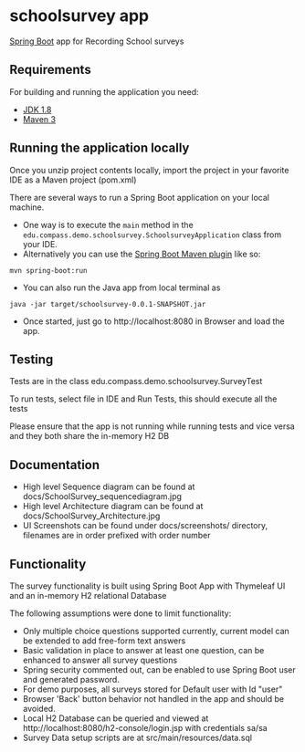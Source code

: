 # schoolsurvey app

[Spring Boot](http://projects.spring.io/spring-boot/) app for Recording School surveys

## Requirements

For building and running the application you need:

- [JDK 1.8](http://www.oracle.com/technetwork/java/javase/downloads/jdk8-downloads-2133151.html)
- [Maven 3](https://maven.apache.org)

## Running the application locally
Once you unzip project contents locally, import the project in your favorite IDE as a Maven project (pom.xml)

There are several ways to run a Spring Boot application on your local machine. 
* One way is to execute the `main` method in the `edu.compass.demo.schoolsurvey.SchoolsurveyApplication` class from your IDE.
* Alternatively you can use the [Spring Boot Maven plugin](https://docs.spring.io/spring-boot/docs/current/reference/html/build-tool-plugins-maven-plugin.html) like so:

```shell
mvn spring-boot:run
```
* You can also run the Java app from local terminal as
```shell
java -jar target/schoolsurvey-0.0.1-SNAPSHOT.jar
```
* Once started, just go to http://localhost:8080 in Browser and load the app. 

## Testing
Tests are in the class edu.compass.demo.schoolsurvey.SurveyTest

To run tests, select file in IDE and Run Tests, this should execute all the tests

Please ensure that the app is not running while running tests and vice versa and they both share the in-memory H2 DB

## Documentation
* High level Sequence diagram can be found at docs/SchoolSurvey_sequencediagram.jpg
* High level Architecture diagram can be found at docs/SchoolSurvey_Architecture.jpg
* UI Screenshots can be found under docs/screenshots/ directory, filenames are in order prefixed with order number

## Functionality
The survey functionality is built using Spring Boot App with Thymeleaf UI and an in-memory H2 relational Database

The following assumptions were done to limit functionality:
* Only multiple choice questions supported currently, current model can be extended to add free-form text answers
* Basic validation in place to answer at least one question, can be enhanced to answer all survey questions
* Spring security commented out, can be enabled to use Spring Boot user and generated password. 
* For demo purposes, all surveys stored for Default user with Id "user"
* Browser 'Back' button behavior not handled in the app and should be avoided.
* Local H2 Database can be queried and viewed at http://localhost:8080/h2-console/login.jsp with credentials sa/sa
* Survey Data setup scripts are at src/main/resources/data.sql



